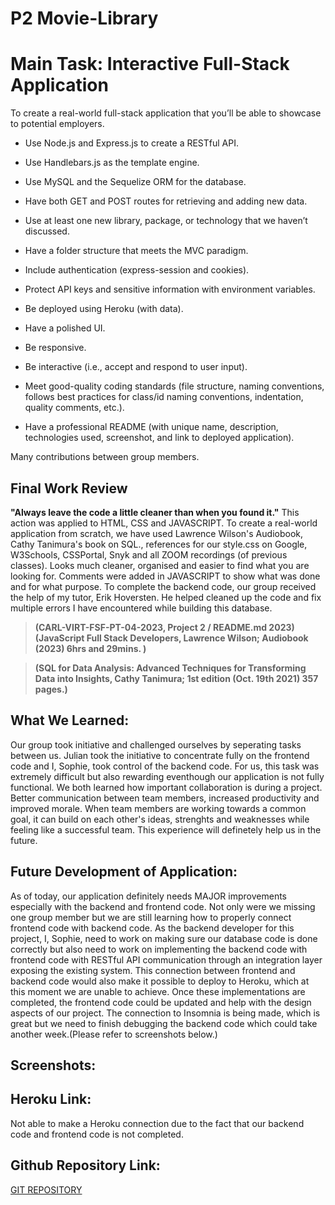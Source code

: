 # P2 Movie-Library
# Main Task: Interactive Full-Stack Application

To create a real-world full-stack application that you’ll be able to showcase to potential employers.

* Use Node.js and Express.js to create a RESTful API.

* Use Handlebars.js as the template engine.

* Use MySQL and the Sequelize ORM for the database.

* Have both GET and POST routes for retrieving and adding new data.

* Use at least one new library, package, or technology that we haven’t discussed.

* Have a folder structure that meets the MVC paradigm.

* Include authentication (express-session and cookies).

* Protect API keys and sensitive information with environment variables.

* Be deployed using Heroku (with data).

* Have a polished UI.

* Be responsive.

* Be interactive (i.e., accept and respond to user input).

* Meet good-quality coding standards (file structure, naming conventions, follows best practices for class/id naming conventions, indentation, quality comments, etc.).

* Have a professional README (with unique name, description, technologies used, screenshot, and link to deployed application).

Many contributions between group members.

## Final Work Review

**"Always leave the code a little cleaner than when you found it."**  This action was applied to HTML, CSS and JAVASCRIPT. To create a real-world application from scratch, we have used Lawrence Wilson's Audiobook, Cathy Tanimura's book on SQL., references for our style.css on Google, W3Schools, CSSPortal, Snyk and all ZOOM recordings (of previous classes). Looks much cleaner, organised and easier to find what you are looking for. Comments were added in JAVASCRIPT to show what was done and for what purpose. To complete the backend code, our group received the help of my tutor, Erik Hoversten. He helped cleaned up the code and fix multiple errors I have encountered while building this database. 

> **(CARL-VIRT-FSF-PT-04-2023, Project 2 / README.md 2023)**
> **(JavaScript Full Stack Developers, Lawrence Wilson; Audiobook (2023) 6hrs and 29mins. )**

> **(SQL for Data Analysis: Advanced Techniques for Transforming Data into Insights, Cathy Tanimura; 1st edition (Oct. 19th 2021) 357 pages.)** 

## What We Learned:

Our group took initiative and challenged ourselves by seperating tasks between us. Julian took the initiative to concentrate fully on the frontend code and I, Sophie, took control of the backend code. For us, this task was extremely difficult but also rewarding eventhough our application is not fully functional. We both learned how important collaboration is during a project. Better communication between team members, increased productivity and improved morale. When team members are working towards a common goal, it can build on each other's ideas, strenghts and weaknesses while feeling like a successful team. This experience will definetely help us in the future.

## Future Development of Application: 

As of today, our application definitely needs MAJOR improvements especially with the backend and frontend code. Not only were we missing one group member but we are still learning how to properly connect frontend code with backend code. As the backend developer for this project, I, Sophie, need to work on making sure our database code is done correctly but also need to work on implementing the backend code with frontend code with RESTful API communication through an integration layer exposing the existing system. This connection between frontend and backend code would also make it possible to deploy to Heroku, which at this moment we are unable to achieve. Once these implementations are completed, the frontend code could be updated and help with the design aspects of our project. The connection to Insomnia is being made, which is great but we need to finish debugging the backend code which could take another week.(Please refer to screenshots below.)

## Screenshots: 





## Heroku Link:

Not able to make a Heroku connection due to the fact that our backend code and frontend code is not completed.

## Github Repository Link:

[GIT REPOSITORY](https://github.com/JulianTymeczko/Movie-Library)